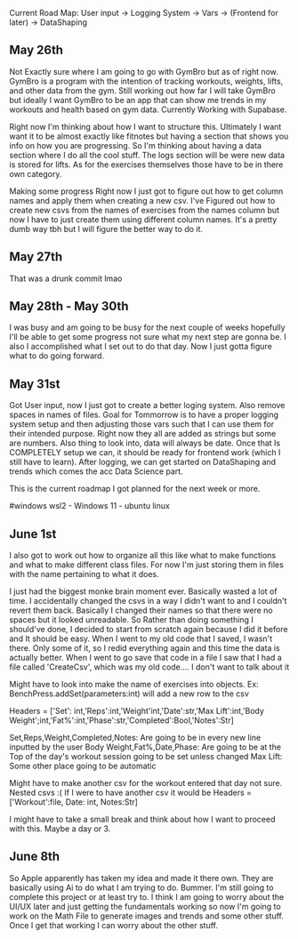 Current Road Map:
User input -> Logging System -> Vars -> (Frontend for later) -> DataShaping

May 26th
---------
Not Exactly sure where I am going to go with GymBro but as of right now. GymBro is a program with the intention of tracking workouts, weights, lifts, and other data from the gym. Still working out how far I will take GymBro but ideally I want GymBro to be an app that can show me trends in my workouts and health based on gym data. Currently Working with Supabase.

Right now I'm thinking about how I want to structure this. Ultimately I want want it to be almost exactly like fitnotes but
having a section that shows you info on how you are progressing. So I'm thinking about having a data section where I do all the cool stuff. The logs section will be were new data is stored for lifts. As for the exercises themselves those have to be in there own category. 

Making some progress Right now I just got to figure out how to get column names and apply them when creating a new csv. I've
Figured out how to create new csvs from the names of exercises from the names column but now I have to just create them using
different column names. It's a pretty dumb way tbh but I will figure the better way to do it. 

May 27th
---------
That was a drunk commit lmao

May 28th - May 30th
---------
I was busy and am going to be busy for the next couple of weeks hopefully I'll be able to get some progress not sure what my next step are gonna be. I also I accomplished what I set out to do that day. Now I just gotta figure what to do going forward.

May 31st
---------
Got User input, now I just got to create a better loging system. Also remove spaces in names of files. Goal for Tommorrow is to have a proper logging system setup and then adjusting those vars such that I can use them for their intended purpose. Right now they all are added as strings but some are numbers. Also thing to look into, data will always be date. Once that Is COMPLETELY setup we can, it should be ready for frontend work (which I still have to learn). After logging, we can get started on DataShaping and trends which comes the acc Data Science part.

This is the current roadmap I got planned for the next week or more.



#windows wsl2 - Windows 11 - ubuntu linux

June 1st
----------
I also got to work out how to organize all this like what to make functions and what to make different class files. For now I'm just storing them in files with the name pertaining to what it does.

I just had the biggest monke brain moment ever. Basically wasted a lot of time. I accidentally changed the csvs in a way I didn't want to and I couldn't revert them back. Basically I changed their names so that there were no spaces but it looked unreadable. So Rather than doing something I should've done, I decided to start from scratch again because I did it before and It should be easy. When I went to my old code that I saved, I wasn't there. Only some of it, so I redid everything again and this time the data is actually better. When I went to go save that code in a file I saw that I had a file called 'CreateCsv', which was my old code.... I don't want to talk about it

Might have to look into make the name of exercises into objects. Ex: BenchPress.addSet(parameters:int) will add a new row to the csv

Headers = ['Set': int,'Reps':int,'Weight'int,'Date':str,'Max Lift':int,'Body Weight';int,'Fat%':int,'Phase':str,'Completed':Bool,'Notes':Str]

Set,Reps,Weight,Completed,Notes: Are going to be in every new line inputted by the user
Body Weight,Fat%,Date,Phase: Are going to be at the Top of the day's workout session going to be set unless changed
Max Lift: Some other place going to be automatic

Might have to make another csv for the workout entered that day not sure. Nested csvs :(
If I were to have another csv it would be Headers = ['Workout':file, Date: int, Notes:Str]

I might have to take a small break and think about how I want to proceed with this. Maybe a day or 3.

June 8th
---------
So Apple apparently has taken my idea and made it there own. They are basically using Ai to do what I am trying to do. Bummer. I'm still going to complete this project or at least try to. I think I am going to worry about the UI/UX later and just getting the fundamentals working so now I'm going to work on the Math File to generate images and trends and some other stuff. Once I get that working I can worry about the other stuff. 